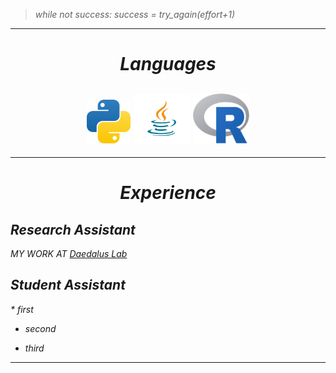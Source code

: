 > <em>while not success: success = try_again(effort+1)</emp>

***
<h1 align="center"><i>Languages</i></h1>

<h2 align="center">
<img src="icons/python.png" alt="Python" style="width:70px;height:70px;"/>
<img src="icons/java.png" alt="Python" style="width:90px;height:80px;"/>
<img src="icons/r.png" alt="Python" style="width:90px;height:80px;"/>
</h2>

***

<h1 align="center">Experience</h1>

<h2>Research Assistant</h2>

<p> MY WORK AT  
<a href="https://github.com/daedalusLAB/speech_analysis">Daedalus Lab</a>
</p>

<h2>Student Assistant</h2>
* first

* second

* third

***
